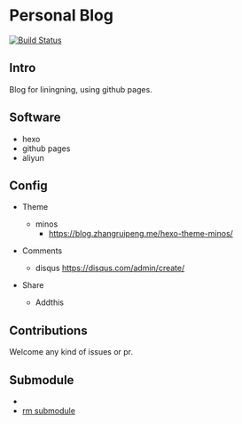 # Personal Blog
[![Build Status](https://travis-ci.org/gutouyu/blog.svg?branch=master)](https://travis-ci.org/gutouyu/blog)

## Intro
Blog for liningning, using github pages.

## Software
- hexo
- github pages
- aliyun

## Config
- Theme
    - minos
        - https://blog.zhangruipeng.me/hexo-theme-minos/

- Comments
    - disqus https://disqus.com/admin/create/

- Share
    - Addthis

## Contributions
Welcome any kind of issues or pr.

## Submodule
- 
- [rm submodule](https://gist.github.com/myusuf3/7f645819ded92bda6677)
